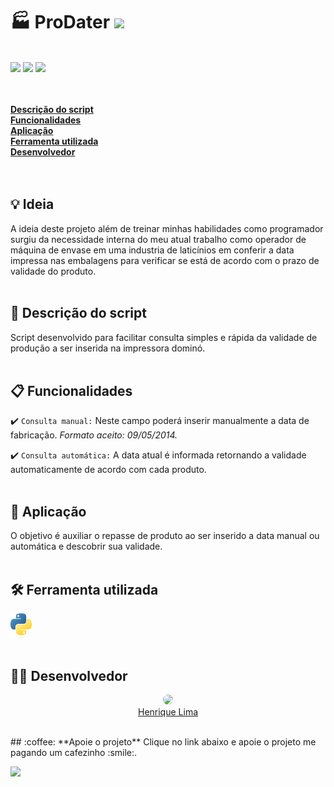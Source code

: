 # :factory: ProDater  <img src='https://camo.githubusercontent.com/e408df6d87efd76aa1954efeb0ca147fa1643154b596d97b5c4f138603560c74/687474703a2f2f696d672e736869656c64732e696f2f7374617469632f76313f6c6162656c3d535441545553266d6573736167653d454d253230444553454e564f4c56494d454e544f26636f6c6f723d524544267374796c653d666f722d7468652d6261646765' width='20%'>
<br>
<img src='https://img.shields.io/github/stars/thejappa89?style=flat'> <a href='http://www.gihub.com/thejappa89/' target='_new'><img src='https://img.shields.io/badge/Developed%20by-Henrique Lima-red'></a> <img src='https://img.shields.io/bower/l/mi'><br><br><br>

[**Descrição do script**](#descrição-do-script)<br>
[**Funcionalidades**](#funcionalidades)<br>
[**Aplicação**](#aplicação)<br>
[**Ferramenta utilizada**](#ferramenta-utilizada)<br>
[**Desenvolvedor**](#desenvolvedor)<br>
<br><br>

## :bulb: Ideia
A ideia deste projeto além de treinar minhas habilidades como programador surgiu da necessidade interna do meu atual trabalho como operador de máquina de envase em uma industria de laticínios em conferir a data impressa nas embalagens para verificar se está de acordo com o prazo de validade do produto.<br><br>

## :page_facing_up: **Descrição do script**
Script desenvolvido para facilitar consulta simples e rápida da validade de produção a ser inserida na impressora dominó.<br><br>

## :clipboard: **Funcionalidades**
:heavy_check_mark: `Consulta manual:` Neste campo poderá inserir manualmente a data de fabricação. 
*Formato aceito: 09/05/2014.*

:heavy_check_mark: `Consulta automática:` A data atual é informada retornando a validade automaticamente de acordo com cada produto.<br><br>

## :memo: **Aplicação**
O objetivo é auxiliar o repasse de produto ao ser inserido a data manual ou automática e descobrir sua validade.<br><br>

## :hammer_and_wrench: **Ferramenta utilizada**
<img src='assets/img/python_logo.png' width='7%'></img><br><br>

## :man_technologist: **Desenvolvedor**
<p align='center'><a href='http://www.gihub.com/thejappa89/' target='_new'><img src='https://avatars.githubusercontent.com/u/97266986?v=4' width='25%' style='border-radius:50%'></img><br>Henrique Lima</p></a>
<br>
## :coffee: **Apoie o projeto**
Clique no link abaixo e apoie o projeto me pagando um cafezinho :smile:.

<a href="https://www.buymeacoffee.com/jappadev"><img src="https://img.buymeacoffee.com/button-api/?text=Buy me a coffee&emoji=&slug=jappadev&button_colour=FFDD00&font_colour=000000&font_family=Cookie&outline_colour=000000&coffee_colour=ffffff" /></a>